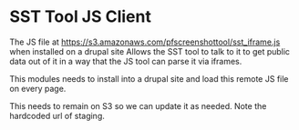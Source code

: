 SST Tool JS Client
===============

The JS file at https://s3.amazonaws.com/pfscreenshottool/sst_iframe.js when installed on a drupal site
Allows the SST tool to talk to it to get public data out of it in a way that the JS tool can parse it via iframes.

This modules needs to install into a drupal site and load this remote JS file on every page.

This needs to remain on S3 so we can update it as needed. Note the hardcoded url of staging.

